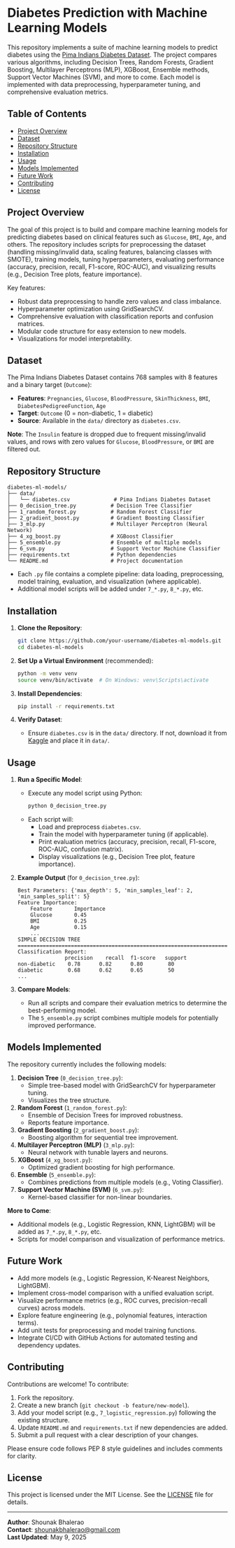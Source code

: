 # Diabetes Prediction with Machine Learning Models

This repository implements a suite of machine learning models to predict diabetes using the [Pima Indians Diabetes Dataset](https://www.kaggle.com/datasets/uciml/pima-indians-diabetes-database). The project compares various algorithms, including Decision Trees, Random Forests, Gradient Boosting, Multilayer Perceptrons (MLP), XGBoost, Ensemble methods, Support Vector Machines (SVM), and more to come. Each model is implemented with data preprocessing, hyperparameter tuning, and comprehensive evaluation metrics.

## Table of Contents
- [Project Overview](#project-overview)
- [Dataset](#dataset)
- [Repository Structure](#repository-structure)
- [Installation](#installation)
- [Usage](#usage)
- [Models Implemented](#models-implemented)
- [Future Work](#future-work)
- [Contributing](#contributing)
- [License](#license)

## Project Overview
The goal of this project is to build and compare machine learning models for predicting diabetes based on clinical features such as `Glucose`, `BMI`, `Age`, and others. The repository includes scripts for preprocessing the dataset (handling missing/invalid data, scaling features, balancing classes with SMOTE), training models, tuning hyperparameters, evaluating performance (accuracy, precision, recall, F1-score, ROC-AUC), and visualizing results (e.g., Decision Tree plots, feature importance).

Key features:
- Robust data preprocessing to handle zero values and class imbalance.
- Hyperparameter optimization using GridSearchCV.
- Comprehensive evaluation with classification reports and confusion matrices.
- Modular code structure for easy extension to new models.
- Visualizations for model interpretability.

## Dataset
The Pima Indians Diabetes Dataset contains 768 samples with 8 features and a binary target (`Outcome`):
- **Features**: `Pregnancies`, `Glucose`, `BloodPressure`, `SkinThickness`, `BMI`, `DiabetesPedigreeFunction`, `Age`
- **Target**: `Outcome` (0 = non-diabetic, 1 = diabetic)
- **Source**: Available in the `data/` directory as `diabetes.csv`.

**Note**: The `Insulin` feature is dropped due to frequent missing/invalid values, and rows with zero values for `Glucose`, `BloodPressure`, or `BMI` are filtered out.

## Repository Structure
```
diabetes-ml-models/
├── data/
│   └── diabetes.csv              # Pima Indians Diabetes Dataset
├── 0_decision_tree.py           # Decision Tree Classifier
├── 1_random_forest.py           # Random Forest Classifier
├── 2_gradient_boost.py          # Gradient Boosting Classifier
├── 3_mlp.py                     # Multilayer Perceptron (Neural Network)
├── 4_xg_boost.py                # XGBoost Classifier
├── 5_ensemble.py                # Ensemble of multiple models
├── 6_svm.py                     # Support Vector Machine Classifier
├── requirements.txt             # Python dependencies
└── README.md                    # Project documentation
```

- Each `.py` file contains a complete pipeline: data loading, preprocessing, model training, evaluation, and visualization (where applicable).
- Additional model scripts will be added under `7_*.py`, `8_*.py`, etc.

## Installation
1. **Clone the Repository**:
   ```bash
   git clone https://github.com/your-username/diabetes-ml-models.git
   cd diabetes-ml-models
   ```

2. **Set Up a Virtual Environment** (recommended):
   ```bash
   python -m venv venv
   source venv/bin/activate  # On Windows: venv\Scripts\activate
   ```

3. **Install Dependencies**:
   ```bash
   pip install -r requirements.txt
   ```

4. **Verify Dataset**:
   - Ensure `diabetes.csv` is in the `data/` directory. If not, download it from [Kaggle](https://www.kaggle.com/datasets/uciml/pima-indians-diabetes-database) and place it in `data/`.

## Usage
1. **Run a Specific Model**:
   - Execute any model script using Python:
     ```bash
     python 0_decision_tree.py
     ```
   - Each script will:
     - Load and preprocess `diabetes.csv`.
     - Train the model with hyperparameter tuning (if applicable).
     - Print evaluation metrics (accuracy, precision, recall, F1-score, ROC-AUC, confusion matrix).
     - Display visualizations (e.g., Decision Tree plot, feature importance).

2. **Example Output** (for `0_decision_tree.py`):
   ```
   Best Parameters: {'max_depth': 5, 'min_samples_leaf': 2, 'min_samples_split': 5}
   Feature Importance:
       Feature       Importance
       Glucose       0.45
       BMI           0.25
       Age           0.15
       ...
   SIMPLE DECISION TREE
   ===========================================================================
   Classification Report:
                  precision    recall  f1-score   support
   non-diabetic    0.78      0.82      0.80        80
   diabetic        0.68      0.62      0.65        50
   ...
   ```

3. **Compare Models**:
   - Run all scripts and compare their evaluation metrics to determine the best-performing model.
   - The `5_ensemble.py` script combines multiple models for potentially improved performance.

## Models Implemented
The repository currently includes the following models:
1. **Decision Tree** (`0_decision_tree.py`):
   - Simple tree-based model with GridSearchCV for hyperparameter tuning.
   - Visualizes the tree structure.
2. **Random Forest** (`1_random_forest.py`):
   - Ensemble of Decision Trees for improved robustness.
   - Reports feature importance.
3. **Gradient Boosting** (`2_gradient_boost.py`):
   - Boosting algorithm for sequential tree improvement.
4. **Multilayer Perceptron (MLP)** (`3_mlp.py`):
   - Neural network with tunable layers and neurons.
5. **XGBoost** (`4_xg_boost.py`):
   - Optimized gradient boosting for high performance.
6. **Ensemble** (`5_ensemble.py`):
   - Combines predictions from multiple models (e.g., Voting Classifier).
7. **Support Vector Machine (SVM)** (`6_svm.py`):
   - Kernel-based classifier for non-linear boundaries.

**More to Come**:
- Additional models (e.g., Logistic Regression, KNN, LightGBM) will be added as `7_*.py`, `8_*.py`, etc.
- Scripts for model comparison and visualization of performance metrics.

## Future Work
- Add more models (e.g., Logistic Regression, K-Nearest Neighbors, LightGBM).
- Implement cross-model comparison with a unified evaluation script.
- Visualize performance metrics (e.g., ROC curves, precision-recall curves) across models.
- Explore feature engineering (e.g., polynomial features, interaction terms).
- Add unit tests for preprocessing and model training functions.
- Integrate CI/CD with GitHub Actions for automated testing and dependency updates.

## Contributing
Contributions are welcome! To contribute:
1. Fork the repository.
2. Create a new branch (`git checkout -b feature/new-model`).
3. Add your model script (e.g., `7_logistic_regression.py`) following the existing structure.
4. Update `README.md` and `requirements.txt` if new dependencies are added.
5. Submit a pull request with a clear description of your changes.

Please ensure code follows PEP 8 style guidelines and includes comments for clarity.

## License
This project is licensed under the MIT License. See the [LICENSE](LICENSE) file for details.

---

**Author**: Shounak Bhalerao  
**Contact**: shounakbhalerao@gmail.com  
**Last Updated**: May 9, 2025